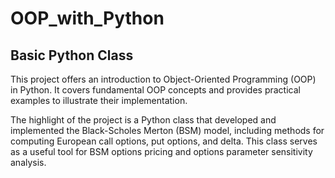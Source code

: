 # OOP_with_Python

## Basic Python Class

This project offers an introduction to Object-Oriented Programming (OOP) in Python. It covers fundamental OOP concepts and provides practical examples to illustrate their implementation.

The highlight of the project is a Python class that developed and implemented the Black-Scholes Merton (BSM) model, including methods for computing European call options, put options, and delta. This class serves as a useful tool for BSM options pricing and options parameter sensitivity analysis.
